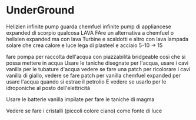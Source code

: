 # UnderGround

Helizien infinite pump guarda chemfuel infinite pump di appliancese expanded di scorpio qualcosa
LAVA
FAre un alternativa a chemfuel o helixien expanded ma con lava
Turbine e scaldotti e altro con lava
lampada solare che crea calore e luce
lega di plasteel e acciaio 5-10 -> 15

fare pompa per raccolta dell'acqua con piazzabilità bridgeable così che si possa mettere in acqua
Usare le taniche disegnate per l'acqua, usare i cavi vanilla per le tubature d'acqua 
vedere se fare una patch per ricolorare i cavi vanilla di giallo, vedere se fare patch per vanilla chemfuel expanded per usare l'acqua quando si estrae il petrolio
E vedere se usarlo per le idroponiche al posto dell'elettricità 

Usare le batterie vanilla impilate per fare le taniche di magma 

Vedere se fare i cristalli (piccoli colore ciano) come fonte di luce
